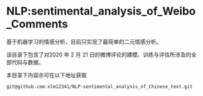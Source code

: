 # NLP:sentimental_analysis_of_Weibo_Comments
基于机器学习的情感分析，目前只实现了最简单的二元情感分析。

该目录下包含了对2020 年 2 月 21 日的微博评论的建模、训练与评估所涉及的全部代码与数据。

本目录下内容亦可在以下地址获取

`git@github.com:xlm12341/NLP-sentimental_analysis_of_Chinese_text.git`


